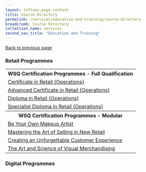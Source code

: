 ```yaml
---
layout: leftnav-page-content
title: Course Directory
permalink: /services/education-and-training/course-directory
breadcrumb: Course Directory
collection_name: services
second_nav_title: "Education and Training"
---
```

<a href="#" onclick="history.go(-1)">Back to previous page</a><br>

<h3>Retail Programmes</h3>

<table>
  <tr>
    <th>WSQ Certification Programmes - Full Qualification</th>
  </tr>
  <tr>
    <td><a href="/retail-programmes/wsq-certification-programmes/certificate-in-retail-operations">Certificate in Retail (Operations)</a></td>
  </tr>
  <tr>
    <td><a href="/retail-programmes/wsq-certification-programmes/advanced-certificate-in-retail-operations">Advanced Certificate in Retail (Operations)</a></td>
  </tr>
  <tr>
    <td><a href="/retail-programmes/wsq-certification-programmes/diploma-in-retail-operations">Diploma in Retail (Operations)</a></td>
  </tr>
  <tr>
    <td><a href="/retail-programmes/wsq-certification-programmes/specialist-diploma-in-retail-operations">Specialist Diploma in Retail (Operations)</a></td>
  </tr>
  <tr>
    <th>WSQ Certification Programmes - Modular</th>
  </tr>
  <tr>
    <td><a href="/retail-programmes/short-courses/be-your-own-makeup-artist">Be Your Own Makeup Artist</a></td>
  </tr>
  <tr>
    <td><a href="/retail-programmes/short-courses/mastering-the-art-of-selling-in-new-retail">Mastering the Art of Selling in New Retail</a></td>
  </tr>
  <tr>
    <td><a href="/retail-programmes/short-courses/creating-an-unforgettable-customer-experience">Creating an Unforgettable Customer Experience</a></td>
  </tr>
  <tr>
    <td><a href="/retail-programmes/short-courses/the-art-and-science-of-visual-merchandising">The Art and Science of Visual Merchandising</a></td>
  </tr>
</table> 

<h3>Digital Programmes</h3>
